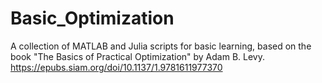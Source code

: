 # Basic_Optimization
A collection of MATLAB and Julia scripts for basic learning, based on the book "The Basics of Practical Optimization" by Adam B. Levy.
https://epubs.siam.org/doi/10.1137/1.9781611977370

